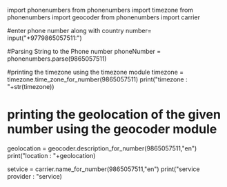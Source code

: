 import phonenumbers
from phonenumbers import timezone
from phonenumbers import geocoder
from phonenumbers import carrier

#enter phone number along with country
number= input("+9779865057511:")

#Parsing String to the Phone number
phoneNumber = phonenumbers.parse(9865057511)

#printing the timezone using the timezone module
timezone = timezone.time_zone_for_number(9865057511)
print("timezone : "+str(timezone))

# printing the geolocation of the given number using the geocoder module
geolocation = geocoder.description_for_number(9865057511,"en")
print("location : "+geolocation)

setvice = carrier.name_for_number(9865057511,"en")
print("service provider : "service)
